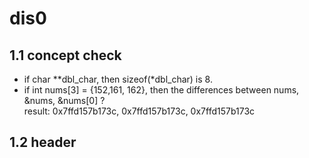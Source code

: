 # dis0
## 1.1 concept check
- if char **dbl_char, then sizeof(*dbl_char) is 8.
- if int nums[3] = {152,161, 162}, then the differences between 
nums, &nums, &nums[0] ? \
result: 0x7ffd157b173c, 0x7ffd157b173c, 0x7ffd157b173c

## 1.2 header
